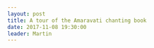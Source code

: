 ```yaml
---
layout: post
title: A tour of the Amaravati chanting book
date: 2017-11-08 19:30:00
leader: Martin 
---
```

